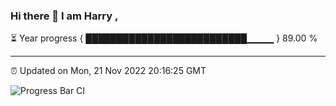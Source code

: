 ### Hi there 👋 I am Harry , 

⏳ Year progress { ██████████████████████████▁▁▁▁ } 89.00 %

---

⏰ Updated on Mon, 21 Nov 2022 20:16:25 GMT

![Progress Bar CI](https://github.com/duykhang68/duykhang68/workflows/Progress%20Bar%20CI/badge.svg)
